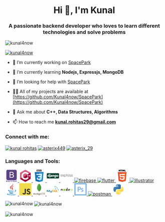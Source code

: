 <h1 align="center">Hi 👋, I'm Kunal</h1>
<h3 align="center">A passionate backend developer who loves to learn different technologies and solve problems</h3>

<p align="left"> <img src="https://komarev.com/ghpvc/?username=kunal4now&label=Profile%20views&color=0e75b6&style=flat" alt="kunal4now" /> </p>

<p align="left"> <a href="https://github.com/ryo-ma/github-profile-trophy"><img src="https://github-profile-trophy.vercel.app/?username=kunal4now" alt="kunal4now" /></a> </p>

- 🔭 I’m currently working on [SpacePark](https://github.com/Kunal4now/SpacePark)

- 🌱 I’m currently learning **Nodejs, Expressjs, MongoDB**

- 🤝 I’m looking for help with [SpacePark](https://github.com/Kunal4now/SpacePark)

- 👨‍💻 All of my projects are available at [https://github.com/Kunal4now/SpacePark](https://github.com/Kunal4now/SpacePark)

- 💬 Ask me about **C++, Data Structures, Algorithms**

- 📫 How to reach me **kunal.rohitas29@gmail.com**

<h3 align="left">Connect with me:</h3>
<p align="left">
<a href="https://linkedin.com/in/kunal rohitas" target="blank"><img align="center" src="https://raw.githubusercontent.com/rahuldkjain/github-profile-readme-generator/master/src/images/icons/Social/linked-in-alt.svg" alt="kunal rohitas" height="30" width="40" /></a>
<a href="https://www.codechef.com/users/asterix449" target="blank"><img align="center" src="https://cdn.jsdelivr.net/npm/simple-icons@3.1.0/icons/codechef.svg" alt="asterix449" height="30" width="40" /></a>
<a href="https://codeforces.com/profile/asterix_29" target="blank"><img align="center" src="https://cdn.jsdelivr.net/npm/simple-icons@3.0.1/icons/codeforces.svg" alt="asterix_29" height="30" width="40" /></a>
</p>

<h3 align="left">Languages and Tools:</h3>
<p align="left"> <a href="https://getbootstrap.com" target="_blank"> <img src="https://raw.githubusercontent.com/devicons/devicon/master/icons/bootstrap/bootstrap-plain-wordmark.svg" alt="bootstrap" width="40" height="40"/> </a> <a href="https://www.w3schools.com/cpp/" target="_blank"> <img src="https://raw.githubusercontent.com/devicons/devicon/master/icons/cplusplus/cplusplus-original.svg" alt="cplusplus" width="40" height="40"/> </a> <a href="https://www.w3schools.com/css/" target="_blank"> <img src="https://raw.githubusercontent.com/devicons/devicon/master/icons/css3/css3-original-wordmark.svg" alt="css3" width="40" height="40"/> </a> <a href="https://www.djangoproject.com/" target="_blank"> <img src="https://raw.githubusercontent.com/devicons/devicon/master/icons/django/django-original.svg" alt="django" width="40" height="40"/> </a> <a href="https://expressjs.com" target="_blank"> <img src="https://raw.githubusercontent.com/devicons/devicon/master/icons/express/express-original-wordmark.svg" alt="express" width="40" height="40"/> </a> <a href="https://firebase.google.com/" target="_blank"> <img src="https://www.vectorlogo.zone/logos/firebase/firebase-icon.svg" alt="firebase" width="40" height="40"/> </a> <a href="https://flutter.dev" target="_blank"> <img src="https://www.vectorlogo.zone/logos/flutterio/flutterio-icon.svg" alt="flutter" width="40" height="40"/> </a> <a href="https://www.w3.org/html/" target="_blank"> <img src="https://raw.githubusercontent.com/devicons/devicon/master/icons/html5/html5-original-wordmark.svg" alt="html5" width="40" height="40"/> </a> <a href="https://www.adobe.com/in/products/illustrator.html" target="_blank"> <img src="https://www.vectorlogo.zone/logos/adobe_illustrator/adobe_illustrator-icon.svg" alt="illustrator" width="40" height="40"/> </a> <a href="https://www.java.com" target="_blank"> <img src="https://raw.githubusercontent.com/devicons/devicon/master/icons/java/java-original.svg" alt="java" width="40" height="40"/> </a> <a href="https://developer.mozilla.org/en-US/docs/Web/JavaScript" target="_blank"> <img src="https://raw.githubusercontent.com/devicons/devicon/master/icons/javascript/javascript-original.svg" alt="javascript" width="40" height="40"/> </a> <a href="https://www.mongodb.com/" target="_blank"> <img src="https://raw.githubusercontent.com/devicons/devicon/master/icons/mongodb/mongodb-original-wordmark.svg" alt="mongodb" width="40" height="40"/> </a> <a href="https://www.mysql.com/" target="_blank"> <img src="https://raw.githubusercontent.com/devicons/devicon/master/icons/mysql/mysql-original-wordmark.svg" alt="mysql" width="40" height="40"/> </a> <a href="https://nodejs.org" target="_blank"> <img src="https://raw.githubusercontent.com/devicons/devicon/master/icons/nodejs/nodejs-original-wordmark.svg" alt="nodejs" width="40" height="40"/> </a> <a href="https://www.photoshop.com/en" target="_blank"> <img src="https://raw.githubusercontent.com/devicons/devicon/master/icons/photoshop/photoshop-line.svg" alt="photoshop" width="40" height="40"/> </a> <a href="https://postman.com" target="_blank"> <img src="https://www.vectorlogo.zone/logos/getpostman/getpostman-icon.svg" alt="postman" width="40" height="40"/> </a> <a href="https://www.python.org" target="_blank"> <img src="https://raw.githubusercontent.com/devicons/devicon/master/icons/python/python-original.svg" alt="python" width="40" height="40"/> </a> </p>

<p><img align="left" src="https://github-readme-stats.vercel.app/api/top-langs?username=kunal4now&show_icons=true&locale=en&layout=compact" alt="kunal4now" /></p>

<p>&nbsp;<img align="center" src="https://github-readme-stats.vercel.app/api?username=kunal4now&show_icons=true&locale=en" alt="kunal4now" /></p>

<p><img align="center" src="https://github-readme-streak-stats.herokuapp.com/?user=kunal4now&" alt="kunal4now" /></p>
